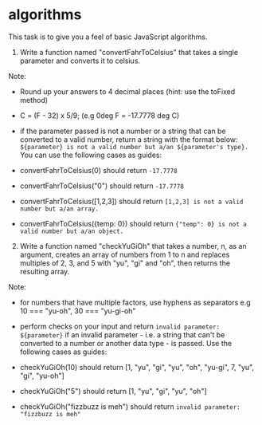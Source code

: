 # algorithms

This task is to give you a feel of basic JavaScript algorithms.

1. Write a function named "convertFahrToCelsius" that takes a single parameter and converts it to celsius.

 

Note:

- Round up your answers to 4 decimal places (hint: use the toFixed method)
- C = (F - 32) x 5/9; (e.g 0deg F = -17.7778 deg C)
- if the parameter passed is not a number or a string that can be converted to a valid number, return a string with the format below:
    `${parameter} is not a valid number but a/an ${parameter's type}.`
You can use the following cases as guides:

- convertFahrToCelsius(0) should return `-17.7778`
- convertFahrToCelsius("0") should return `-17.7778`
- convertFahrToCelsius([1,2,3]) should return `[1,2,3] is not a valid number but a/an array.`
- convertFahrToCelsius({temp: 0}) should return `{"temp": 0} is not a valid number but a/an object.`
 

2. Write a function named "checkYuGiOh" that takes a number, n, as an argument, creates an array of numbers from 1 to n and replaces multiples of 2, 3, and 5 with "yu", "gi" and "oh", then returns the resulting array.

Note:

- for numbers that have multiple factors, use hyphens as separators
e.g 10 === "yu-oh", 30 === "yu-gi-oh"
- perform checks on your input and return `invalid parameter: ${parameter}` if an invalid parameter - i.e. a string that can't be converted to a number or another data type - is passed. 
Use the following cases as guides:

- checkYuGiOh(10) should return [1, "yu", "gi", "yu", "oh", "yu-gi", 7, "yu", "gi", "yu-oh"]
- checkYuGiOh("5") should return [1, "yu", "gi", "yu", "oh"]
- checkYuGiOh("fizzbuzz is meh") should return `invalid parameter: "fizzbuzz is meh"`

